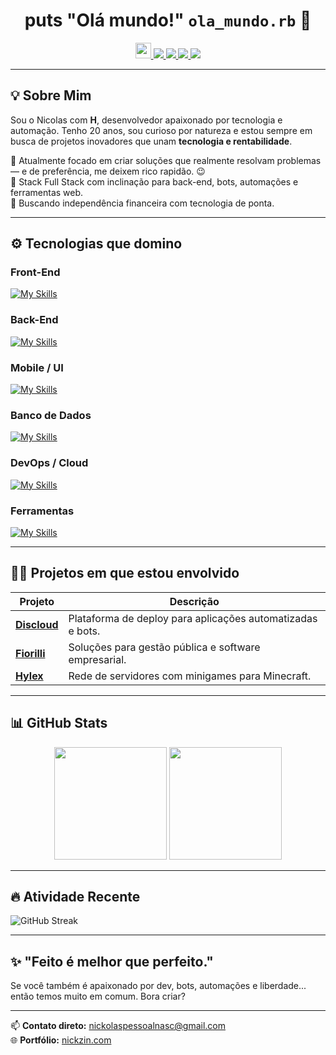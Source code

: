<h1 align="center">puts "Olá mundo!" <code>ola_mundo.rb</code> 👋</h1>

<p align="center">
  <a href="https://nickzin.com/" target="_blank">
    <img src="https://skillicons.dev/icons?i=githubactions" height="25"/>
  </a>
  <a href="https://www.youtube.com/nickzin" target="_blank">
    <img src="https://img.shields.io/badge/YouTube-%23FF0000?style=for-the-badge&logo=youtube&logoColor=white"/>
  </a>
  <a href="mailto:nickolaspessoalnasc@gmail.com" target="_blank">
    <img src="https://img.shields.io/badge/Gmail-D14836?style=for-the-badge&logo=gmail&logoColor=white"/>
  </a>
  <a href="https://www.instagram.com/nicholas_nasc" target="_blank">
    <img src="https://img.shields.io/badge/Instagram-E4405F?style=for-the-badge&logo=instagram&logoColor=white"/>
  </a>
  <a href="https://discord.com/invite/rktxF6hgYg" target="_blank">
    <img src="https://img.shields.io/badge/Discord-7289DA?style=for-the-badge&logo=discord&logoColor=white"/>
  </a>
</p>

---

## 💡 Sobre Mim

Sou o Nicolas com **H**, desenvolvedor apaixonado por tecnologia e automação. Tenho 20 anos, sou curioso por natureza e estou sempre em busca de projetos inovadores que unam **tecnologia e rentabilidade**.

🚀 Atualmente focado em criar soluções que realmente resolvam problemas — e de preferência, me deixem rico rapidão. 😉  
🧠 Stack Full Stack com inclinação para back-end, bots, automações e ferramentas web.  
🎯 Buscando independência financeira com tecnologia de ponta.

---

## ⚙️ Tecnologias que domino

### **Front-End**
[![My Skills](https://skillicons.dev/icons?i=html,css,sass,tailwind,vuejs,svelte,angular,htmx)](https://nickzin.com/)

### **Back-End**
[![My Skills](https://skillicons.dev/icons?i=js,ts,php,ruby,lua,nestjs,dotnet,java,kotlin,spring)](https://nickzin.com/)

### **Mobile / UI**
[![My Skills](https://skillicons.dev/icons?i=flutter,dart,figma,androidstudio)](https://nickzin.com/)

### **Banco de Dados**
[![My Skills](https://skillicons.dev/icons?i=mysql,mongodb,redis,firebase)](https://nickzin.com/)

### **DevOps / Cloud**
[![My Skills](https://skillicons.dev/icons?i=docker,aws,kubernetes,vercel,git,vite)](https://nickzin.com/)

### **Ferramentas**
[![My Skills](https://skillicons.dev/icons?i=vscode,idea,webflow,photoshop,illustrator,aftereffects)](https://nickzin.com/)

---

## 👨‍💻 Projetos em que estou envolvido

| Projeto | Descrição |
|--------|-----------|
| [**Discloud**](https://discloud.app/) | Plataforma de deploy para aplicações automatizadas e bots. |
| [**Fiorilli**](https://fiorilli.com.br/) | Soluções para gestão pública e software empresarial. |
| [**Hylex**](https://hylex.gg/) | Rede de servidores com minigames para Minecraft. |

---

## 📊 GitHub Stats

<p align="center">
  <img src="https://github-readme-stats.vercel.app/api?username=Nickz1n&show_icons=true&theme=tokyonight&count_private=true" height="180"/>
  <img src="https://github-readme-stats.vercel.app/api/top-langs/?username=Nickz1n&layout=compact&theme=tokyonight" height="180"/>
</p>

---

## 🔥 Atividade Recente

![GitHub Streak](https://streak-stats.demolab.com?user=Nickz1n&theme=tokyonight&hide_border=true&date_format=M%20j%5B%2C%20Y%5D)

---

## ✨ "Feito é melhor que perfeito."

Se você também é apaixonado por dev, bots, automações e liberdade... então temos muito em comum. Bora criar?

---

📫 **Contato direto:** [nickolaspessoalnasc@gmail.com](mailto:nickolaspessoalnasc@gmail.com)  
🌐 **Portfólio:** [nickzin.com](https://nickzin.com)

